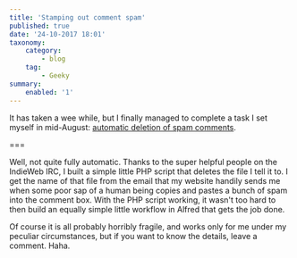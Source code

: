 ```yaml
---
title: 'Stamping out comment spam'
published: true
date: '24-10-2017 18:01'
taxonomy:
    category:
        - blog
    tag:
        - Geeky
summary:
    enabled: '1'
---
```


It has taken a wee while, but I finally managed to complete a task I set myself in mid-August: <a class="u-in-reply-to" href="https://www.jeremycherfas.net/blog/reading-coding-and-commenting" >automatic deletion of spam comments</a >.

===

Well, not quite fully automatic. Thanks to the super helpful people on the IndieWeb IRC, I built a simple little PHP script that deletes the file I tell it to. I get the name of that file from the email that my website handily sends me when some poor sap of a human being copies and pastes a bunch of spam into the comment box. With the PHP script working, it wasn't too hard to then build an equally simple little workflow in Alfred that gets the job done.

Of course it is all probably horribly fragile, and works only for me under my peculiar circumstances, but if you want to know the details, leave a comment. Haha.